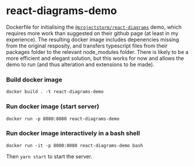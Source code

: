 # react-diagrams-demo

Dockerfile for initialising the [`@projectstorm/react-diagrams`](https://github.com/projectstorm/react-diagrams) demo, which requires more work than suggested on their github page (at least in my experience). The resulting docker image includes depenencies missing from the original resposity, and transfers typescript files from their packages folder to the relevant node_modules folder. There is likely to be a more efficient and elegant solution, but this works for now and allows the demo to run (and thus alteration and extensions to be made).

### Build docker image

`docker build . -t react-diagrams-demo`

### Run docker image (start server)

`docker run -p 8080:8080 react-diagrams-demo`

### Run docker image interactively in a bash shell

`docker run -it -p 8080:8080 react-diagrams-demo bash`

Then `yarn start` to start the server.

